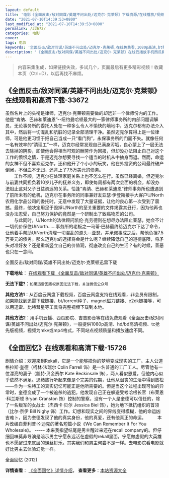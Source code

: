 ```yaml
---
layout: default
title: '电影《全面反击/敌对同谋/英雄不问出处/迈克尔·克莱顿》下载资源/在线播放/视频地址/1080p/高清/蓝光'
date: "2021-07-10T14:39:53+0800"
last_modified_at: "2021-07-10T14:39:53+0800"
permalink: /33672/
categories: 电影
cover:
tags: 电影
keywords: '全面反击/敌对同谋/英雄不问出处/迈克尔·克莱顿,在线免费看,1080p高清,bt种子,torrent,百度云盘,magnet,磁力链,迅雷下载资源'
description: '《全面反击/敌对同谋/英雄不问出处/迈克尔·克莱顿》在线云播放手机西瓜影院吉吉影音免费看，1080p高清bd/hd未删减完整版和tc抢先枪版，mkv/mp4格式，附带bt/torrent种子、magnet/磁力链、百度云盘、网盘资源迅雷下载链接'
---
```


>内容采集生成，如果链接失效，多试几个，页面最后有更多精彩视频！收藏本页（Ctrl+D)，以后再找不麻烦。


## 《全面反击/敌对同谋/英雄不问出处/迈克尔·克莱顿》在线观看和高清下载-33672

虽然名片上的头衔是律师，迈克尔&middot;克莱顿需要做的却远非一个律师份内的工作。他是&ldquo;肯纳、巴赫和莱迪恩&rdquo;--纽约曼哈顿最大的一家律师事务所的内部问题调解员，无论事务所的委托人处在一种多么令人不愉快的境地中，迈克尔都有办法介入其中，然后将一切混乱和肮脏的记录全部清理干净。虽然迈克尔算得上是一位律师，可是他更习惯于把自己当成一只&ldquo;看门狗&rdquo;，永保事务所的门面不失。就像任何一名有效率的&ldquo;清理工&rdquo;一样，迈克尔经常发现自己满身污垢，良心蒙上了一层无法去除掉的阴影，即使他会得相当可观的酬劳作为回报，但却没办法阻止自己对这个工作的愤恨之情，于是迈克尔想要寻找一个适当的时机从中抽身而退。然而，命运的女神不但不喜欢迈克尔，还和他开了个小小的玩笑，他在外投资的公司最终破产倒闭，不但血本无归，还背上了7.5万美元的债务。<br />　　工作不顺，迈克尔在处理家庭关系上也不怎么在行。虽然已经离婚，但迈克尔与前妻共同担负着10岁儿子的抚养义务，即使每周都有两次会面的机会，却没办法阻止这对父子日益疏远的关系。恰逢&ldquo;肯纳、巴赫和莱迪恩&rdquo;律师事务所也遭遇到了前所未有的危机，迈克尔在事务所的同事兼好友亚瑟·伊登斯接手大客户U/North农用化学品公司的委托时，无意中发现了大量证据，让他的良心第一次受到了震撼。最终，他决定用足于毁掉U/North的至关重要的文件揭露其丑行，因为他再也没办法忍受，自己努力保护的竟然是一个研制出了致癌物质的公司。<br />　　与此同时，U/North的法律顾问凯伦&middot;克劳德则在想尽办法阻止亚瑟，她会不计一切代价保住U/North……事务所的老板之一马蒂·巴赫最终给迈克尔下达了命令，让他着手帮助U/North清理一切混乱的源头--亚瑟，并承诺事成之后，帮他负担7.5万美元的债务。那么迈克尔的选择将会是什么呢？继续降低自己的道德底限，将矛头对准好友？还是重新竖立自己的价值观，彻底改变自己的生活？有的时候，善恶也只在一念间。


全面反击/敌对同谋/英雄不问出处/迈克尔·克莱顿迅雷下载

**下载地址**： [在线观看下载 《全面反击/敌对同谋/英雄不问出处/迈克尔·克莱顿》](https://www.993dy.com//vod-detail-id-15183.html) 


**无法下载?**：`如果迅雷因版权原因无法下载，关注微信公众号 `

**其他方法1**：从百度云网盘下载视频，百度云网盘支持在线观看，非会员有限制，如果能找到迅雷下载链接、bt/torrent种子、magnet磁力链接、e2dk链接等，可以用迅雷、比特彗星等工具将完整视频下载到本地。

**其他方法2**：用手机云播、西瓜影院、吉吉影音等在线免费观看《全面反击/敌对同谋/英雄不问出处/迈克尔·克莱顿》，一般提供1080p高清、hd/bd高清视频、tc抢先版视频，视频为mkv或mp4格式，不同站点视频质量和播放速度不同。


## 《全面回忆》在线观看和高清下载-15726

剧情介绍：欢迎来到Rekall，它是一个能够把你的梦境变成现实的工厂。主人公道格拉斯·奎德（柯林·法瑞尔 Colin Farrell 饰）是一名普通的工厂工人。尽管他有一位漂亮的妻子（凯特·贝金赛尔 Kate Beckinsale 饰），两人看似恩爱，但他内心似乎依然不满足。思绪旅行听起来像是个完美的假期，让他从沮丧的生活中得到放松——作为一名特工的真实记忆可能正是他所需要的。但是当这个过程出现可怕的异常时，奎德变成了一个被追杀的逃犯。他发现自己正在躲避受考哈根长官（布莱恩·科兰斯顿 Bryan Cranston 饰）控制的警察，没有一个人是奎德可以信任的，除了一名叛军的女战士（杰西卡·贝尔 Jessica Biel 饰），她为地下抵抗组织的首领（比尔·奈伊 Bill Nighy 饰）工作。幻想和现实之间的界线变得模糊，他的命运凶吉难卜，因为奎德发现了他的真实身份，他的真爱，还有他真正的命运。  　　本片改编自菲利普·K·迪克的著名短篇小说《We Can Remember It For You Wholesale》。 ----- 本来我指望结尾是男主醒过来还在recall company的。但仔细回味莫非导演是暗示男主宁愿永远活在虚假的rekall里面，宁愿做虚假的大英雄也不愿醒过来底层的螺丝钉乐。其实我们和男主何尝不是一样。去电影院看电影就好比男主去体验幻觉一样。


全面回忆 (2012)

**详情查看**： [《全面回忆》详情介绍](/movie/15726/)， **查看更多**：[本站资源大全](/movie/t/all/)

